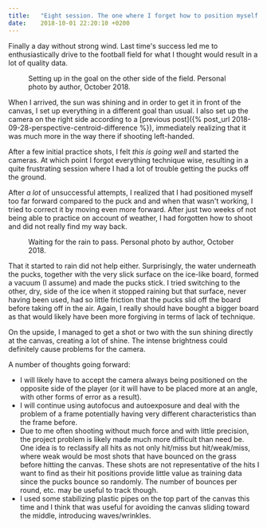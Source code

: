 ```yaml
---
title:   "Eight session. The one where I forget how to position myself when shooting"
date:    2018-10-01 22:20:10 +0200
---
```

Finally a day without strong wind. Last time's success led me to enthusiastically
drive to the football field for what I thought would result in a lot of
quality data.

<figure>
  <img src="{{ site.url }}{{ site.baseurl }}/assets/images/eight-session-setting-up.jpg"
       alt="">
  <figcaption>
    Setting up in the goal on the other side of the field. Personal photo by author,
    October 2018.
  </figcaption>
</figure>

When I arrived, the sun was shining and in order to get it in front of the
canvas, I set up everything in a different goal than usual. I also set up the
camera on the right side according to a [previous post]({% post_url 2018-09-28-perspective-centroid-difference %}),
immediately realizing that it was much more in the way there if shooting
left-handed.

After a few initial practice shots, I felt *this is going well* and started
the cameras. At which point I forgot everything technique wise, resulting in a
quite frustrating session where I had a lot of trouble getting the pucks off
the ground.

After *a lot* of unsuccessful attempts, I realized that I had positioned myself
too far forward compared to the puck and and when that wasn't working, I tried
to correct it by moving even more forward. After just two weeks of not
being able to practice on account of weather, I had forgotten how to shoot
and did not really find my way back.

<figure>
  <img src="{{ site.url }}{{ site.baseurl }}/assets/images/eight-session-light-rain.jpg"
       alt="">
  <figcaption>
    Waiting for the rain to pass. Personal photo by author, October 2018.
  </figcaption>
</figure>

That it started to rain did not help either. Surprisingly, the water underneath
the pucks,
together with the very slick surface on the ice-like board, formed a vacuum
(I assume) and made the pucks stick. I tried switching to the other, dry, side
of the ice when it stopped raining but that surface, never having been used,
had so little friction that the pucks slid off the board before taking off
in the air. Again, I really should have bought a bigger board as that would
likely have been more forgiving in terms of lack of technique.

On the upside, I managed to get a shot or two with the sun shining directly
at the canvas, creating a lot of shine. The intense brightness could definitely
cause problems for the camera.

A number of thoughts going forward:
* I will likely have to accept the camera always being positioned on the
  opposite side of the player (or it will have to be placed more at an angle,
  with other forms of error as a result).
* I will continue using autofocus and autoexposure and deal with the
  problem of a frame potentially having very different characteristics than
  the frame before.
* Due to me often shooting without much force and with little precision, the
  project problem is likely made much more difficult than need be. One idea
  is to reclassify all hits as not only hit/miss but hit/weak/miss, where weak
  would be most shots that have bounced on the grass before hitting the canvas.
  These shots are not
  representative of the hits I want to find as their hit positions provide
  little value as training data since the pucks bounce so randomly. The
  number of bounces per round, etc. may be useful to track though.
* I used some stabilizing plastic pipes on the top part of the canvas this
  time and I think that was useful for avoiding the canvas sliding toward
  the middle, introducing waves/wrinkles.
